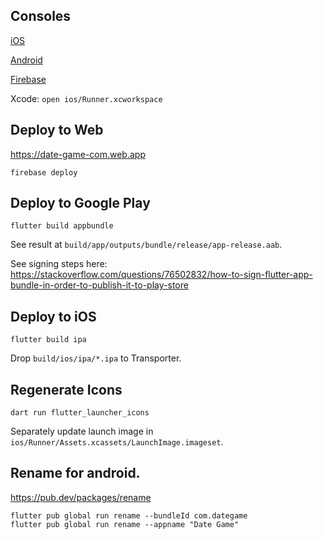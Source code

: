 ## Consoles

[iOS](https://appstoreconnect.apple.com/apps/6450636537/appstore/ios/version/inflight)

[Android](https://play.google.com/console/u/0/developers/6507993011983655494/app/4972487045490055287/app-dashboard)

[Firebase](https://console.firebase.google.com/project/date-game-com/overview)

Xcode: `open ios/Runner.xcworkspace`

## Deploy to Web

https://date-game-com.web.app

```
firebase deploy
```

## Deploy to Google Play

```
flutter build appbundle
```

See result at `build/app/outputs/bundle/release/app-release.aab`.

See signing steps here: https://stackoverflow.com/questions/76502832/how-to-sign-flutter-app-bundle-in-order-to-publish-it-to-play-store

## Deploy to iOS

```
flutter build ipa
```

Drop `build/ios/ipa/*.ipa` to Transporter.

## Regenerate Icons

```
dart run flutter_launcher_icons
```

Separately update launch image in `ios/Runner/Assets.xcassets/LaunchImage.imageset`.

## Rename for android.

https://pub.dev/packages/rename

```
flutter pub global run rename --bundleId com.dategame
flutter pub global run rename --appname "Date Game"
```
